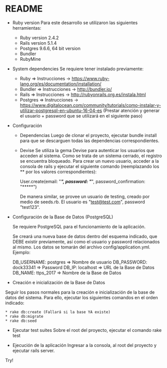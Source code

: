 # README

* Ruby version
  Para este desarrollo se utilizaron las siguientes herramientas:
  * Ruby version 2.4.2
  * Rails version 5.1.4
  * Postgres 9.6.6, 64 bit version
  * Bundler
  * RubyMine
  
* System dependencies
  Se requiere tener instalado previamente:
  * Ruby => Instrucciones -> https://www.ruby-lang.org/es/documentation/installation/
  * Bundler => Instrucciones -> http://bundler.io/
  * Rails => Instrucciones -> http://rubyonrails.org.es/instala.html
  * Postgres => Instrucciones -> https://www.digitalocean.com/community/tutorials/como-instalar-y-utilizar-postgresql-en-ubuntu-16-04-es (Prestar atención y generar el usuario + password que se utilizará en el siguiente paso)

* Configuración
    * Dependencias
        Luego de clonar el proyecto, ejecutar bundle install para que se descarguen todas las dependencias correspondientes.

    * Devise
        Se utiliza la gema Devise para autenticar los usuarios que acceden al sistema. Como se trata de un sistema
        cerrado, el registro se encuentra bloqueado.
        Para crear un nuevo usuario, acceder a la consola de rails y ejecutar el siguiente comando (reemplazando
        los ** por los valores correspondientes):
      
        User.create(email: "*****", password: "*****", password_confirmation: "*****")
      
        De manera similar, se provee un usuario de testing, creado por medio de seeds.rb. El usuario es "test@test.com",
        password "test123".
  
* Configuración de la Base de Datos (PostgreSQL)

  Se requiere PostgreSQL para el funcionamiento de la aplicación. 
  
  Se creará una nueva base de datos dentro del esquema indicado, que DEBE existir previamente, así como el usuario
  y password relacionados al mismo. Los datos se tomarán del archivo config/application.yml. Ejemplo:
  
  DB_USERNAME: postgres => Nombre de usuario 
  DB_PASSWORD: dock33341 => Password
  DB_IP: localhost => URL de la Base de Datos
  DB_NAME: ttps_2017 => Nombre de la Base de Datos

* Creación e inicialización de la Base de Datos

Seguir los pasos normales para la creación e inicialización de la base de datos del sistema. Para ello, ejecutar
los siguientes comandos en el orden indicado:

    * rake db:create (Fallará si la base YA existe)
    * rake db:migrate
    * rake db:seed

* Ejecutar test suites
   Sobre el root del proyecto, ejecutar el comando rake test

* Ejecución de la aplicación
  Ingresar a la consola, al root del proyecto y ejecutar rails server.
  
 Try!
